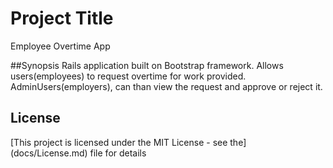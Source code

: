 # Project Title
Employee Overtime App

##Synopsis
Rails application built on Bootstrap framework.  Allows users(employees) to request overtime for work provided.  
AdminUsers(employers), can than view the request and approve or reject it.  





## License 
[This project is licensed under the MIT License - see the] (docs/License.md) file for details